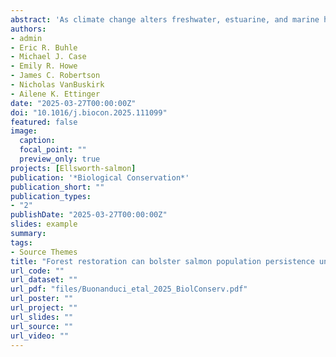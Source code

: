 ```yaml
---
abstract: 'As climate change alters freshwater, estuarine, and marine habitats, Pacific salmon need increasing levels of conservation action to maintain population health. In the Pacific Northwest, USA, coastal forests and estuarine ecosystems have experienced extensive anthropogenic change since the early 20th century, and significant investments in restoration and conservation are currently underway. Restoration is increasingly implemented within the broad-scale context of changing ocean conditions, but we lack an understanding of the relative extent to which land-based actions can contribute to the resilience of salmon populations under climate change. We addressed this challenge using an integrated population model of chum salmon (*Oncorhynchus keta*) in the Willapa basin (southwest Washington, USA). We first conducted a retrospective analysis, evaluating how chum population dynamics have varied with watershed-scale forest management, estuarine invasive species control efforts, and changing ocean conditions from 1984 to 2022. Forest management and estuarine restoration both had measurable effects on population dynamics, as did nearshore ocean conditions. Using this model, we projected chum population dynamics under a range of future climate and forest management scenarios. Our results suggest the viability of our focal populations may decline with ocean warming, but that maintaining and promoting watershed-scale forest structural complexity can decrease the risk of population collapse compared to a scenario in which forests are intensively harvested. Overall, our findings illustrate the capacity for multiple conservation actions to contribute to salmon population health and suggest that watershed-scale forest management has the potential to bolster the persistence of salmon populations under climate change.'
authors:
- admin
- Eric R. Buhle
- Michael J. Case
- Emily R. Howe
- James C. Robertson
- Nicholas VanBuskirk
- Ailene K. Ettinger
date: "2025-03-27T00:00:00Z"
doi: "10.1016/j.biocon.2025.111099"
featured: false
image: 
  caption: 
  focal_point: ""
  preview_only: true
projects: [Ellsworth-salmon]
publication: '*Biological Conservation*'
publication_short: ""
publication_types:
- "2"
publishDate: "2025-03-27T00:00:00Z"
slides: example
summary: 
tags:
- Source Themes
title: "Forest restoration can bolster salmon population persistence under climate change"
url_code: ""
url_dataset: ""
url_pdf: "files/Buonanduci_etal_2025_BiolConserv.pdf"
url_poster: ""
url_project: ""
url_slides: ""
url_source: ""
url_video: ""
---
```



